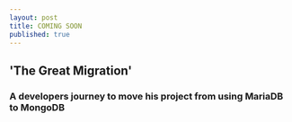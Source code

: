 ```yaml
---
layout: post
title: COMING SOON
published: true
---
```

## 'The Great Migration' 

### A developers journey to move his project from using MariaDB to MongoDB

